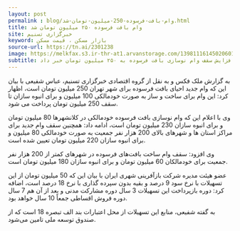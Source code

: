 ```yaml
---
layout: post
permalink : blog/وام-بافت-فرسوده-250-میلیون-تومان-شد.html
title: وام بافت فرسوده ۲۵۰ میلیون تومان شد
site: خبرگزاری تسنیم
keyword: بازار مسکن ، قیمت مسکن
source-url: https://tn.ai/2301238
image: https://melkfax.s3.ir-thr-at1.arvanstorage.com/1398111614502060119591814.jpg
subtitle: عضو هیئت مدیره شرکت بازآفرینی شهری ایران از افزایش سقف وام نوسازی بافت فرسوده به ۲۵۰ میلیون تومان خبر داد.
---
```

به گزارش ملک فکس و به نقل از  گروه اقتصادی خبرگزاری تسنیم، عباس شفیعی با بیان این که وام جدید احیای بافت فرسوده برای شهر تهران 250 میلیون تومان است، اظهار کرد: این وام برای ساخت و ساز به صورت خودمالکی 100 میلیون و برای انبوه سازان تا سقف 250 میلیون تومان پرداخت می شود.

وی با اعلام این که وام نوسازی بافت فرسوده خودمالکی در کلانشهرها 80 میلیون تومان و برای انبوه سازان 230 میلیون تومان است، ادامه داد: همچنین سقف وام جدید برای مراکز استان ها و شهرهای بالای 200 هزار نفر جمعیت به صورت خودمالکی 80 میلیون و برای انبوه سازان 220 میلیون تومان تعیین شده است.

وی افزود:  سقف وام ساخت بافت‌های فرسوده در شهرهای کمتر از 200 هزار نفر جمعیت برای خودمالکان 60 میلیون تومان و برای انبوه سازان 180 میلیون تومان است.

عضو هیئت مدیره شرکت بازآفرینی شهری ایران با بیان این که 50 میلیون تومان از این تسهیلات با نرخ  سود 9 درصد و بقیه بدون سپرده گذاری با نرخ 18 درصد است، اضافه کرد: دوره بازپرداخت این تسهیلات 3 سال دوره مشارکت مدنی و بعد از آن هم 7 سال دوره فروش اقساطی جمعاً 10 سال خواهد بود.

به گفته شفیعی، منابع این تسهیلات از محل اعتبارات بند الف تبصره 18 است که از صندوق توسعه ملی تامین می‌شود.